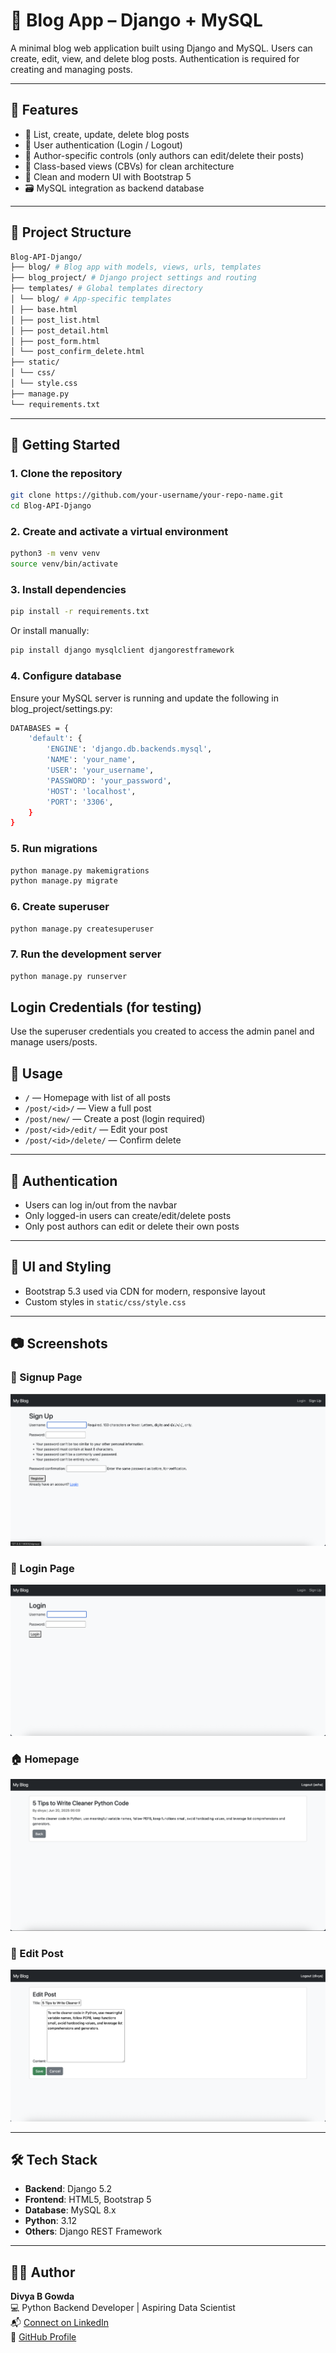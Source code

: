 # 📝 Blog App – Django + MySQL

A minimal blog web application built using Django and MySQL. Users can create, edit, view, and delete blog posts. Authentication is required for creating and managing posts.

---

## 📌 Features

- 📃 List, create, update, delete blog posts
- 🔐 User authentication (Login / Logout)
- 👤 Author-specific controls (only authors can edit/delete their posts)
- 🧾 Class-based views (CBVs) for clean architecture
- 🎨 Clean and modern UI with Bootstrap 5
- 🗃️ MySQL integration as backend database

---

## 📂 Project Structure

```bash
Blog-API-Django/
├── blog/ # Blog app with models, views, urls, templates
├── blog_project/ # Django project settings and routing
├── templates/ # Global templates directory
│ └── blog/ # App-specific templates
│ ├── base.html
│ ├── post_list.html
│ ├── post_detail.html
│ ├── post_form.html
│ └── post_confirm_delete.html
├── static/
│ └── css/
│ └── style.css
├── manage.py
└── requirements.txt
```

---


## 🚀 Getting Started

### 1. Clone the repository

```bash
git clone https://github.com/your-username/your-repo-name.git
cd Blog-API-Django
```

### 2. Create and activate a virtual environment
```bash
python3 -m venv venv
source venv/bin/activate
```

### 3. Install dependencies
```bash
pip install -r requirements.txt
```
Or install manually:
```bash
pip install django mysqlclient djangorestframework
```

### 4. Configure database
Ensure your MySQL server is running and update the following in blog_project/settings.py:
```bash
DATABASES = {
    'default': {
        'ENGINE': 'django.db.backends.mysql',
        'NAME': 'your_name',
        'USER': 'your_username',
        'PASSWORD': 'your_password',
        'HOST': 'localhost',
        'PORT': '3306',
    }
}
```

### 5. Run migrations
```bash
python manage.py makemigrations
python manage.py migrate
```

### 6. Create superuser
```bash
python manage.py createsuperuser
```

### 7. Run the development server
```bash
python manage.py runserver
```

## Login Credentials (for testing)
Use the superuser credentials you created to access the admin panel and manage users/posts.

## 📄 Usage

- `/` — Homepage with list of all posts  
- `/post/<id>/` — View a full post  
- `/post/new/` — Create a post (login required)  
- `/post/<id>/edit/` — Edit your post  
- `/post/<id>/delete/` — Confirm delete  

---

## 🔐 Authentication

- Users can log in/out from the navbar  
- Only logged-in users can create/edit/delete posts  
- Only post authors can edit or delete their own posts  

---

## 🎨 UI and Styling

- Bootstrap 5.3 used via CDN for modern, responsive layout  
- Custom styles in `static/css/style.css`  

---

## 📷 Screenshots

### 🔐 Signup Page
![Signup Page](screenshots/Signup.png)

### 🔐 Login Page
![Login Page](screenshots/login.png)

### 🏠 Homepage
![Homepage](screenshots/OurPosts.png)

### 📝 Edit Post
![Post Detail](screenshots/Edit.png)

---

## 🛠️ Tech Stack

- **Backend**: Django 5.2  
- **Frontend**: HTML5, Bootstrap 5  
- **Database**: MySQL 8.x  
- **Python**: 3.12  
- **Others**: Django REST Framework

---

## 🙋‍♀️ Author

**Divya B Gowda**  
💻 Python Backend Developer | Aspiring Data Scientist  
📬 [Connect on LinkedIn](https://www.linkedin.com/in/divya2004/)  
📂 [GitHub Profile](https://github.com/DivyaBGowda484)
